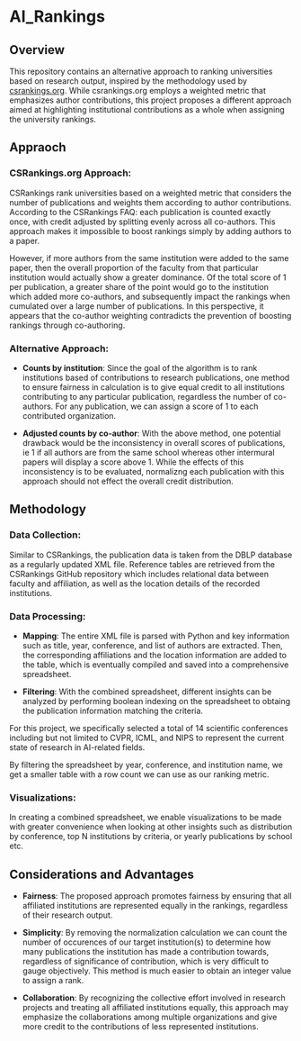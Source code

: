 # AI_Rankings

## Overview

This repository contains an alternative approach to ranking universities based on research output, inspired by the methodology used by [csrankings.org](https://csrankings.org/). While csrankings.org employs a weighted metric that emphasizes author contributions, this project proposes a different approach aimed at highlighting institutional contributions as a whole when assigning the university rankings.

## Appraoch

### CSRankings.org Approach:

CSRankings rank universities based on a weighted metric that considers the number of publications and weights them according to author contributions. According to the CSRankings FAQ: each publication is counted exactly once, with credit adjusted by splitting evenly across all co-authors. This approach makes it impossible to boost rankings simply by adding authors to a paper. 

However, if more authors from the same institution were added to the same paper, then the overall proportion of the faculty from that particular institution would actually show a greater dominance. Of the total score of 1 per publication, a greater share of the point would go to the institution which added more co-authors, and subsequently impact the rankings when cumulated over a large number of publications. In this perspective, it appears that the co-author weighting contradicts the prevention of boosting rankings through co-authoring.

### Alternative Approach:

- **Counts by institution**: Since the goal of the algorithm is to rank institutions based of contributions to research publications, one method to ensure fairness in calculation is to give equal credit to all institutions contributing to any particular publication, regardless the number of co-authors. For any publication, we can assign a score of 1 to each contributed organization.

- **Adjusted counts by co-author**: With the above method, one potential drawback would be the inconsistency in overall scores of publications, ie 1 if all authors are from the same school whereas other intermural papers will display a score above 1. While the effects of this inconsistency is to be evaluated, normalizng each publication with this approach should not effect the overall credit distribution.


## Methodology

### Data Collection:

Similar to CSRankings, the publication data is taken from the DBLP database as a regularly updated XML file. Reference tables are retrieved from the CSRankings GitHub repository which includes relational data between faculty and affiliation, as well as the location details of the recorded institutions.

### Data Processing:

- **Mapping**: The entire XML file is parsed with Python and key information such as title, year, conference, and list of authors are extracted. Then, the corresponding affiliations and the location information are added to the table, which is eventually compiled and saved into a comprehensive spreadsheet.

- **Filtering**: With the combined spreadsheet, different insights can be analyzed by performing boolean indexing on the spreadsheet to obtaing the publication information matching the criteria.

For this project, we specifically selected a total of 14 scientific conferences including but not limited to CVPR, ICML, and NIPS to represent the current state of research in AI-related fields.

By filtering the spreadsheet by year, conference, and institution name, we get a smaller table with a row count we can use as our ranking metric.

### Visualizations:

In creating a combined spreadsheet, we enable visualizations to be made with greater convenience when looking at other insights such as distribution by conference, top N institutions by criteria, or yearly publications by school etc.


## Considerations and Advantages

- **Fairness**: The proposed approach promotes fairness by ensuring that all affiliated institutions are represented equally in the rankings, regardless of their research output.

- **Simplicity**: By removing the normalization calculation we can count the number of occurences of our target institution(s) to determine how many publications the institution has made a contribution towards, regardless of significance of contribution, which is very difficult to gauge objectively. This method is much easier to obtain an integer value to assign a rank.

- **Collaboration**: By recognizing the collective effort involved in research projects and treating all affiliated institutions equally, this approach may emphasize the collaborations among multiple organizations and give more credit to the contributions of less represented institutions.
